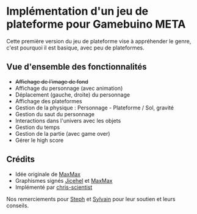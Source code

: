 
# Implémentation d'un jeu de plateforme pour Gamebuino META

Cette première version du jeu de plateforme vise à appréhender le genre, c'est pourquoi il est basique, avec peu de plateformes.

## Vue d'ensemble des fonctionnalités

* ~~Affichage de l'image de fond~~
* Affichage du personnage (avec animation)
* Déplacement (gauche, droite) du personnage
* Affichage des plateformes
* Gestion de la physique : Personnage - Plateforme / Sol, gravité
* Gestion du saut du personnage
* Interactions dans l'univers avec les objets
* Gestion du temps
* Gestion de la partie (avec game over)
* Gérer le high score


## Crédits

* Idée originale de [MaxMax](https://gamebuino.com/fr/@Max)
* Graphismes signés [Jicehel](https://gamebuino.com/fr/@jicehel) et [MaxMax](https://gamebuino.com/fr/@Max)
* Implémenté par [chris-scientist](https://gamebuino.com/fr/@chris-scientist)

Nos remerciements pour [Steph](https://gamebuino.com/fr/@steph) et [Sylvain](https://gamebuino.com/fr/@sylvain) pour leur soutien et leurs conseils.
